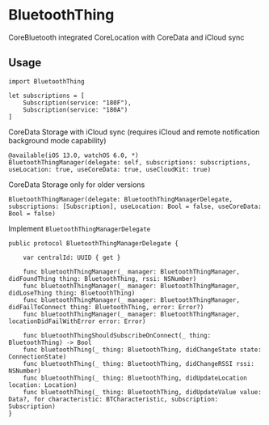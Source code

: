 # BluetoothThing

CoreBluetooth integrated CoreLocation with CoreData and iCloud sync

## Usage

```
import BluetoothThing  

let subscriptions = [
    Subscription(service: "180F"),
    Subscription(service: "180A")
]
```

CoreData Storage with iCloud sync (requires iCloud and remote notification background mode capability)
```
@available(iOS 13.0, watchOS 6.0, *)
BluetoothThingManager(delegate: self, subscriptions: subscriptions, useLocation: true, useCoreData: true, useCloudKit: true)
```

CoreData Storage only for older versions
```
BluetoothThingManager(delegate: BluetoothThingManagerDelegate, subscriptions: [Subscription], useLocation: Bool = false, useCoreData: Bool = false)
```

Implement `BluetoothThingManagerDelegate`
```
public protocol BluetoothThingManagerDelegate {
    
    var centralId: UUID { get }
    
    func bluetoothThingManager(_ manager: BluetoothThingManager, didFoundThing thing: BluetoothThing, rssi: NSNumber)
    func bluetoothThingManager(_ manager: BluetoothThingManager, didLoseThing thing: BluetoothThing)
    func bluetoothThingManager(_ manager: BluetoothThingManager, didFailToConnect thing: BluetoothThing, error: Error?)
    func bluetoothThingManager(_ manager: BluetoothThingManager, locationDidFailWithError error: Error)
    
    func bluetoothThingShouldSubscribeOnConnect(_ thing: BluetoothThing) -> Bool
    func bluetoothThing(_ thing: BluetoothThing, didChangeState state: ConnectionState)
    func bluetoothThing(_ thing: BluetoothThing, didChangeRSSI rssi: NSNumber)
    func bluetoothThing(_ thing: BluetoothThing, didUpdateLocation location: Location)
    func bluetoothThing(_ thing: BluetoothThing, didUpdateValue value: Data?, for characteristic: BTCharacteristic, subscription: Subscription)
}
```
